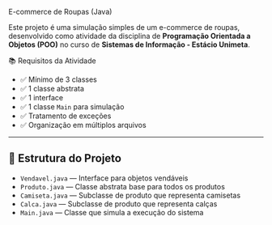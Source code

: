 E-commerce de Roupas (Java)

Este projeto é uma simulação simples de um e-commerce de roupas, desenvolvido como atividade da disciplina de **Programação Orientada a Objetos (POO)** no curso de **Sistemas de Informação - Estácio Unimeta**.

📚 Requisitos da Atividade

- ✅ Mínimo de 3 classes
- ✅ 1 classe abstrata
- ✅ 1 interface
- ✅ 1 classe `Main` para simulação
- ✅ Tratamento de exceções
- ✅ Organização em múltiplos arquivos

---

## 🧱 Estrutura do Projeto

- `Vendavel.java` — Interface para objetos vendáveis
- `Produto.java` — Classe abstrata base para todos os produtos
- `Camiseta.java` — Subclasse de produto que representa camisetas
- `Calca.java` — Subclasse de produto que representa calças
- `Main.java` — Classe que simula a execução do sistema
